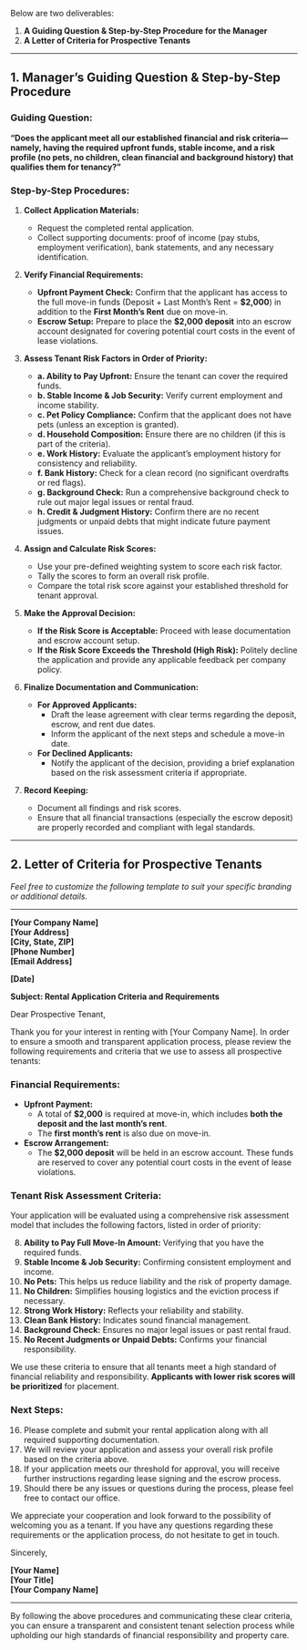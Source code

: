 Below are two deliverables:

1. **A Guiding Question & Step-by-Step Procedure for the Manager**
2. **A Letter of Criteria for Prospective Tenants**

---

## 1. Manager’s Guiding Question & Step-by-Step Procedure

### **Guiding Question:**

**“Does the applicant meet all our established financial and risk criteria—namely, having the required upfront funds, stable income, and a risk profile (no pets, no children, clean financial and background history) that qualifies them for tenancy?”**

### **Step-by-Step Procedures:**

1. **Collect Application Materials:**
    
    - Request the completed rental application.
    - Collect supporting documents: proof of income (pay stubs, employment verification), bank statements, and any necessary identification.
2. **Verify Financial Requirements:**
    
    - **Upfront Payment Check:** Confirm that the applicant has access to the full move-in funds (Deposit + Last Month’s Rent = **$2,000**) in addition to the **First Month’s Rent** due on move-in.
    - **Escrow Setup:** Prepare to place the **$2,000 deposit** into an escrow account designated for covering potential court costs in the event of lease violations.
3. **Assess Tenant Risk Factors in Order of Priority:**
    
    - **a. Ability to Pay Upfront:** Ensure the tenant can cover the required funds.
    - **b. Stable Income & Job Security:** Verify current employment and income stability.
    - **c. Pet Policy Compliance:** Confirm that the applicant does not have pets (unless an exception is granted).
    - **d. Household Composition:** Ensure there are no children (if this is part of the criteria).
    - **e. Work History:** Evaluate the applicant’s employment history for consistency and reliability.
    - **f. Bank History:** Check for a clean record (no significant overdrafts or red flags).
    - **g. Background Check:** Run a comprehensive background check to rule out major legal issues or rental fraud.
    - **h. Credit & Judgment History:** Confirm there are no recent judgments or unpaid debts that might indicate future payment issues.
4. **Assign and Calculate Risk Scores:**
    
    - Use your pre-defined weighting system to score each risk factor.
    - Tally the scores to form an overall risk profile.
    - Compare the total risk score against your established threshold for tenant approval.
5. **Make the Approval Decision:**
    
    - **If the Risk Score is Acceptable:** Proceed with lease documentation and escrow account setup.
    - **If the Risk Score Exceeds the Threshold (High Risk):** Politely decline the application and provide any applicable feedback per company policy.
6. **Finalize Documentation and Communication:**
    
    - **For Approved Applicants:**
        - Draft the lease agreement with clear terms regarding the deposit, escrow, and rent due dates.
        - Inform the applicant of the next steps and schedule a move-in date.
    - **For Declined Applicants:**
        - Notify the applicant of the decision, providing a brief explanation based on the risk assessment criteria if appropriate.
7. **Record Keeping:**
    
    - Document all findings and risk scores.
    - Ensure that all financial transactions (especially the escrow deposit) are properly recorded and compliant with legal standards.

---

## 2. Letter of Criteria for Prospective Tenants

_Feel free to customize the following template to suit your specific branding or additional details._

---

**[Your Company Name]**  
**[Your Address]**  
**[City, State, ZIP]**  
**[Phone Number]**  
**[Email Address]**

**[Date]**

**Subject: Rental Application Criteria and Requirements**

Dear Prospective Tenant,

Thank you for your interest in renting with [Your Company Name]. In order to ensure a smooth and transparent application process, please review the following requirements and criteria that we use to assess all prospective tenants:

### **Financial Requirements:**

- **Upfront Payment:**
    - A total of **$2,000** is required at move-in, which includes **both the deposit and the last month’s rent**.
    - The **first month’s rent** is also due on move-in.
- **Escrow Arrangement:**
    - The **$2,000 deposit** will be held in an escrow account. These funds are reserved to cover any potential court costs in the event of lease violations.

### **Tenant Risk Assessment Criteria:**

Your application will be evaluated using a comprehensive risk assessment model that includes the following factors, listed in order of priority:

8. **Ability to Pay Full Move-In Amount:** Verifying that you have the required funds.
9. **Stable Income & Job Security:** Confirming consistent employment and income.
10. **No Pets:** This helps us reduce liability and the risk of property damage.
11. **No Children:** Simplifies housing logistics and the eviction process if necessary.
12. **Strong Work History:** Reflects your reliability and stability.
13. **Clean Bank History:** Indicates sound financial management.
14. **Background Check:** Ensures no major legal issues or past rental fraud.
15. **No Recent Judgments or Unpaid Debts:** Confirms your financial responsibility.

We use these criteria to ensure that all tenants meet a high standard of financial reliability and responsibility. **Applicants with lower risk scores will be prioritized** for placement.

### **Next Steps:**

16. Please complete and submit your rental application along with all required supporting documentation.
17. We will review your application and assess your overall risk profile based on the criteria above.
18. If your application meets our threshold for approval, you will receive further instructions regarding lease signing and the escrow process.
19. Should there be any issues or questions during the process, please feel free to contact our office.

We appreciate your cooperation and look forward to the possibility of welcoming you as a tenant. If you have any questions regarding these requirements or the application process, do not hesitate to get in touch.

Sincerely,

**[Your Name]**  
**[Your Title]**  
**[Your Company Name]**

---

By following the above procedures and communicating these clear criteria, you can ensure a transparent and consistent tenant selection process while upholding our high standards of financial responsibility and property care.